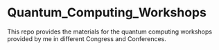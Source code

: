# Quantum_Computing_Workshops
This repo provides the materials for the quantum computing workshops provided by me in different Congress and Conferences.
